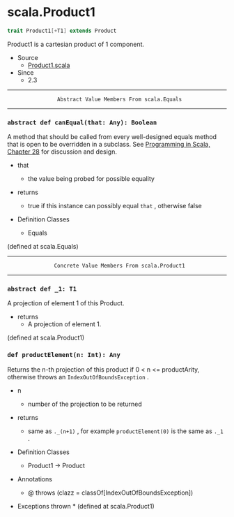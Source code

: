 
#                                scala.Product1                                #

```scala
trait Product1[+T1] extends Product
```

Product1 is a cartesian product of 1 component.

* Source
  * [Product1.scala](https://github.com/scala/scala/tree/6d09a1ba5f/src/library/scala/Product1.scala#L1)
* Since
  * 2.3


--------------------------------------------------------------------------------
                    Abstract Value Members From scala.Equals
--------------------------------------------------------------------------------


### `abstract def canEqual(that: Any): Boolean`                              ###

A method that should be called from every well-designed equals method that is
open to be overridden in a subclass. See
[Programming in Scala, Chapter 28](http://www.artima.com/pins1ed/object-equality.html)
for discussion and design.

* that
  * the value being probed for possible equality
* returns
  * true if this instance can possibly equal `that` , otherwise false

* Definition Classes
  * Equals

(defined at scala.Equals)


--------------------------------------------------------------------------------
                   Concrete Value Members From scala.Product1
--------------------------------------------------------------------------------


### `abstract def _1: T1`                                                    ###

A projection of element 1 of this Product.

* returns
  * A projection of element 1.

(defined at scala.Product1)


### `def productElement(n: Int): Any`                                        ###

Returns the n-th projection of this product if 0 < n <= productArity, otherwise
throws an `IndexOutOfBoundsException` .

* n
  * number of the projection to be returned
* returns
  * same as `._(n+1)` , for example `productElement(0)` is the same as `._1` .

* Definition Classes
  * Product1 → Product
* Annotations
  * @ throws (clazz = classOf[IndexOutOfBoundsException])
* Exceptions thrown
  *
(defined at scala.Product1)
